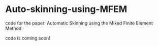 # Auto-skinning-using-MFEM
code for the paper: Automatic Skinning using the Mixed Finite Element Method

code is coming soon!
